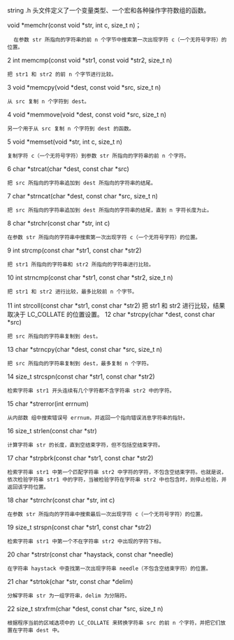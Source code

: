string .h 头文件定义了一个变量类型、一个宏和各种操作字符数组的函数。

void *memchr(const void *str, int c, size_t n)；

      在参数 str 所指向的字符串的前 n 个字节中搜索第一次出现字符 c（一个无符号字符）的位置。

2	int memcmp(const void *str1, const void *str2, size_t n)

    把 str1 和 str2 的前 n 个字节进行比较。
3	void *memcpy(void *dest, const void *src, size_t n)

    从 src 复制 n 个字符到 dest。
4	void *memmove(void *dest, const void *src, size_t n)

    另一个用于从 src 复制 n 个字符到 dest 的函数。
5	void *memset(void *str, int c, size_t n)

    复制字符 c（一个无符号字符）到参数 str 所指向的字符串的前 n 个字符。
6	char *strcat(char *dest, const char *src)

    把 src 所指向的字符串追加到 dest 所指向的字符串的结尾。
7	char *strncat(char *dest, const char *src, size_t n)

    把 src 所指向的字符串追加到 dest 所指向的字符串的结尾，直到 n 字符长度为止。
8	char *strchr(const char *str, int c)

    在参数 str 所指向的字符串中搜索第一次出现字符 c（一个无符号字符）的位置。
9	int strcmp(const char *str1, const char *str2)

    把 str1 所指向的字符串和 str2 所指向的字符串进行比较。
10	int strncmp(const char *str1, const char *str2, size_t n)

    把 str1 和 str2 进行比较，最多比较前 n 个字节。
11	int strcoll(const char *str1, const char *str2)
    把 str1 和 str2 进行比较，结果取决于 LC_COLLATE 的位置设置。
12	char *strcpy(char *dest, const char *src)

    把 src 所指向的字符串复制到 dest。
13	char *strncpy(char *dest, const char *src, size_t n)

    把 src 所指向的字符串复制到 dest，最多复制 n 个字符。
14	size_t strcspn(const char *str1, const char *str2)

    检索字符串 str1 开头连续有几个字符都不含字符串 str2 中的字符。
15	char *strerror(int errnum)

    从内部数 组中搜索错误号 errnum，并返回一个指向错误消息字符串的指针。
16	size_t strlen(const char *str)

    计算字符串 str 的长度，直到空结束字符，但不包括空结束字符。
17	char *strpbrk(const char *str1, const char *str2)

    检索字符串 str1 中第一个匹配字符串 str2 中字符的字符，不包含空结束字符。也就是说，依次检验字符串 str1 中的字符，当被检验字符在字符串 str2 中也包含时，则停止检验，并返回该字符位置。
18	char *strrchr(const char *str, int c)

    在参数 str 所指向的字符串中搜索最后一次出现字符 c（一个无符号字符）的位置。
19	size_t strspn(const char *str1, const char *str2)

    检索字符串 str1 中第一个不在字符串 str2 中出现的字符下标。
20	char *strstr(const char *haystack, const char *needle)

    在字符串 haystack 中查找第一次出现字符串 needle（不包含空结束字符）的位置。
21	char *strtok(char *str, const char *delim)

    分解字符串 str 为一组字符串，delim 为分隔符。
22	size_t strxfrm(char *dest, const char *src, size_t n)

    根据程序当前的区域选项中的 LC_COLLATE 来转换字符串 src 的前 n 个字符，并把它们放置在字符串 dest 中。
